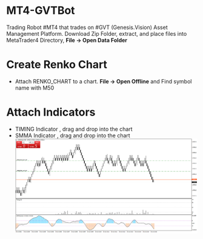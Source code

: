 # MT4-GVTBot
Trading Robot #MT4 that trades on #GVT (Genesis.Vision) Asset Management Platform. Download Zip Folder, extract, and place files into MetaTrader4 Directory, **File -> Open Data Folder**

# Create Renko Chart
- Attach RENKO_CHART to a chart. **File -> Open Offline** and Find symbol name with M50

# Attach Indicators
- TIMING Indicator , drag and drop into the chart
- SMMA Indicator , drag and drop into the chart
![](https://github.com/GVTBot/MT4-GVTBot/blob/main/GVTBot1.png)
